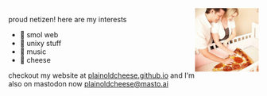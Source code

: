 <img src="me-and-my-child.jpg" align="right">

proud netizen! here are my interests

- 🎸 smol web
- 🐧 unixy stuff
- 🎹 music
- 🧀 cheese

checkout my website at [plainoldcheese.github.io](https://plainoldcheese.github.io/)
and I'm also on mastodon now <a rel="me" href="https://masto.ai/@plainoldcheese">plainoldcheese@masto.ai</a>
